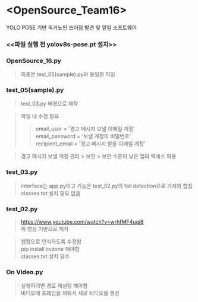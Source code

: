 # <OpenSource_Team16><br/>
YOLO POSE 기반 독거노인 쓰러짐 발견 및 알림 소프트웨어
<br/>

### <<파일 실행 전 yolov8s-pose.pt 설치>> 

### OpenSource_16.py
> 최종본
> test_05(sample).py와 동일한 파일

### test_05(sample).py
> test_03.py 배경으로 제작

> 파일 내 수정 필요
> > email_user = '경고 메시지 보낼 이메일 계정'<br/>
> > email_password = '보낼 계정의 비밀번호'<br/>
> > recipient_email = '경고 메시지 받을 이메일 계정'

> 경고 메시지 보낼 계정 관리 > 보안 > 보안 수준이 낮은 앱의 액세스 허용

### test_03.py
> interface는 app.py이고 기능은 test_02.py의 fall detection으로 가져와 합침<br/>
> classes.txt 설치 필요 없음<br/>

### test_02.py
> https://www.youtube.com/watch?v=wrhfMF4uqj8<br/>
> 위 영상 기반으로 제작

> 웹캠으로 인식하도록 수정함<br/>
> pip install cvzone 해야함<br/>
> classes.txt 설치 필수<br/>

### On Video.py
> 실행하려면 경로 재설정 해야함<br/>
> 비디오에 프레임을 씌워서 새로 비디오를 생성<br/>
